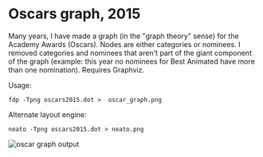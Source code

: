 Oscars graph, 2015
========================

Many years, I have made a graph (in the "graph theory" sense) for the
Academy Awards (Oscars). Nodes are either categories or nominees. I
removed categories and nominees that aren't part of the giant
component of the graph (example: this year no nominees for Best
Animated have more than one nomination). Requires Graphviz.

Usage:

    fdp -Tpng oscars2015.dot >  oscar_graph.png

Alternate layout engine:

    neato -Tpng oscars2015.dot > neato.png

![oscar graph output](https://dl.dropboxusercontent.com/u/38640281/github_img/oscars_graph.png)

